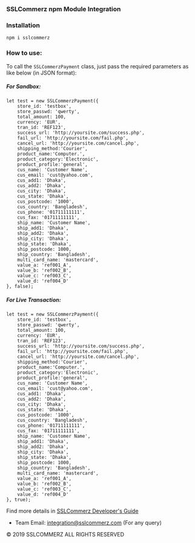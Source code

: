 ### SSLCommerz npm Module Integration


### Installation
```
npm i sslcommerz

```

### How to use:


To call the `SSLCommerzPayment` class, just pass the required parameters as like below (in JSON format):


##### For Sandbox:
```
let test = new SSLCommerzPayment({
    store_id: 'testbox',
    store_passwd: 'qwerty',
    total_amount: 100,
    currency: 'EUR',
    tran_id: 'REF123',
    success_url: 'http://yoursite.com/success.php',
    fail_url: 'http://yoursite.com/fail.php',
    cancel_url: 'http://yoursite.com/cancel.php',
    shipping_method:'Courier',
    product_name:'Computer.',
    product_category:'Electronic',
    product_profile:'general',
    cus_name: 'Customer Name',
    cus_email: 'cust@yahoo.com',
    cus_add1: 'Dhaka',
    cus_add2: 'Dhaka',
    cus_city: 'Dhaka',
    cus_state: 'Dhaka',
    cus_postcode: '1000',
    cus_country: 'Bangladesh',
    cus_phone: '01711111111',
    cus_fax: '01711111111',
    ship_name: 'Customer Name',
    ship_add1: 'Dhaka',
    ship_add2: 'Dhaka',
    ship_city: 'Dhaka',
    ship_state: 'Dhaka',
    ship_postcode: 1000,
    ship_country: 'Bangladesh',
    multi_card_name: 'mastercard',
    value_a: 'ref001_A',
    value_b: 'ref002_B',
    value_c: 'ref003_C',
    value_d: 'ref004_D'
}, false);

```


##### For Live Transaction:
```
let test = new SSLCommerzPayment({
    store_id: 'testbox',
    store_passwd: 'qwerty',
    total_amount: 100,
    currency: 'EUR',
    tran_id: 'REF123',
    success_url: 'http://yoursite.com/success.php',
    fail_url: 'http://yoursite.com/fail.php',
    cancel_url: 'http://yoursite.com/cancel.php',
    shipping_method:'Courier',
    product_name:'Computer.',
    product_category:'Electronic',
    product_profile:'general',
    cus_name: 'Customer Name',
    cus_email: 'cust@yahoo.com',
    cus_add1: 'Dhaka',
    cus_add2: 'Dhaka',
    cus_city: 'Dhaka',
    cus_state: 'Dhaka',
    cus_postcode: '1000',
    cus_country: 'Bangladesh',
    cus_phone: '01711111111',
    cus_fax: '01711111111',
    ship_name: 'Customer Name',
    ship_add1: 'Dhaka',
    ship_add2: 'Dhaka',
    ship_city: 'Dhaka',
    ship_state: 'Dhaka',
    ship_postcode: 1000,
    ship_country: 'Bangladesh',
    multi_card_name: 'mastercard',
    value_a: 'ref001_A',
    value_b: 'ref002_B',
    value_c: 'ref003_C',
    value_d: 'ref004_D'
}, true);

```

Find more details in [SSLCommerz Developer's Guide](https://developer.sslcommerz.com/)
- Team Email: integration@sslcommerz.com (For any query)

© 2019 SSLCOMMERZ ALL RIGHTS RESERVED

